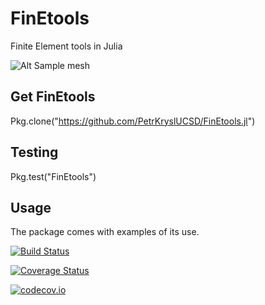 # FinEtools

Finite Element tools in Julia


![Alt Sample mesh](http://hogwarts.ucsd.edu/~pkrysl/site.images/ScreenHunter_31%20Feb.%2009%2020.54.jpg "FinEtools.jl")

## Get FinEtools

Pkg.clone("https://github.com/PetrKryslUCSD/FinEtools.jl")

## Testing

Pkg.test("FinEtools")

## Usage

The package comes with examples  of its use.

[![Build Status](https://travis-ci.org/PetrKryslUCSD/FinEtools.jl.svg?branch=master)](https://travis-ci.org/PetrKryslUCSD/FinEtools.jl)

[![Coverage Status](https://coveralls.io/repos/PetrKryslUCSD/FinEtools.jl/badge.svg?branch=master&service=github)](https://coveralls.io/github/PetrKryslUCSD/FinEtools.jl?branch=master)

[![codecov.io](http://codecov.io/github/PetrKryslUCSD/FinEtools.jl/coverage.svg?branch=master)](http://codecov.io/github/PetrKryslUCSD/FinEtools.jl?branch=master)
